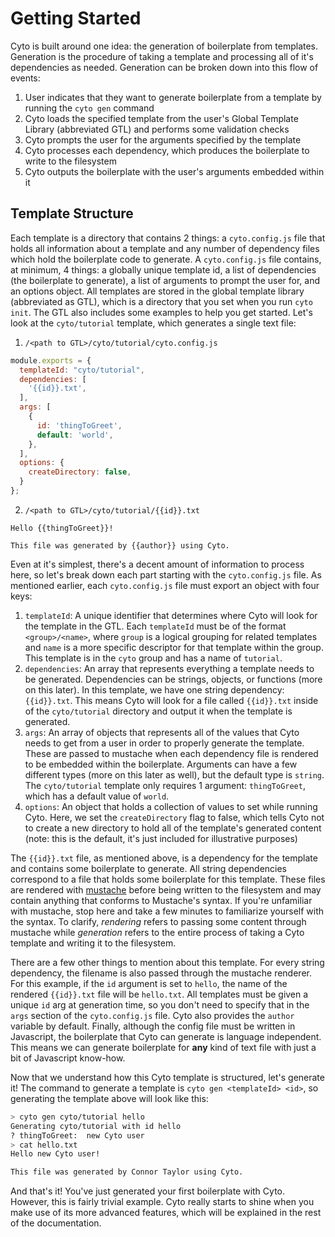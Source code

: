 # Getting Started

Cyto is built around one idea: the generation of boilerplate from templates.  Generation is the procedure of taking a template and processing all of it's dependencies as needed.  Generation can be broken down into this flow of events:

1. User indicates that they want to generate boilerplate from a template by running the `cyto gen` command
2. Cyto loads the specified template from the user's Global Template Library (abbreviated GTL) and performs some validation checks
3. Cyto prompts the user for the arguments specified by the template
4. Cyto processes each dependency, which produces the boilerplate to write to the filesystem
5. Cyto outputs the boilerplate with the user's arguments embedded within it


## Template Structure
Each template is a directory that contains 2 things: a `cyto.config.js` file that holds all information about a template and any number of dependency files which hold the boilerplate code to generate. A `cyto.config.js` file contains, at minimum, 4 things: a globally unique template id, a list of dependencies (the boilerplate to generate), a list of arguments to prompt the user for, and an options object. All templates are stored in the global template library (abbreviated as GTL), which is a directory that you set when you run `cyto init`. The GTL also includes some examples to help you get started. Let's look at the `cyto/tutorial` template, which generates a single text file:

1. `/<path to GTL>/cyto/tutorial/cyto.config.js`
```js
module.exports = {
  templateId: "cyto/tutorial",
  dependencies: [
    '{{id}}.txt',
  ],
  args: [
    {
      id: 'thingToGreet',
      default: 'world',
    },
  ],
  options: {
    createDirectory: false,
  }
};
```
2. `/<path to GTL>/cyto/tutorial/{{id}}.txt`
```
Hello {{thingToGreet}}!

This file was generated by {{author}} using Cyto.
```

Even at it's simplest, there's a decent amount of information to process here, so let's break down each part starting with the `cyto.config.js` file. As mentioned earlier, each `cyto.config.js` file must export an object with four keys:

1. `templateId`: A unique identifier that determines where Cyto will look for the template in the GTL. Each `templateId` must be of the format `<group>/<name>`, where `group` is a logical grouping for related templates and `name` is a more specific descriptor for that template within the group. This template is in the `cyto` group and has a name of `tutorial`.
2. `dependencies`: An array that represents everything a template needs to be generated. Dependencies can be strings, objects, or functions (more on this later). In this template, we have one string dependency: `{{id}}.txt`. This means Cyto will look for a file called `{{id}}.txt` inside of the `cyto/tutorial` directory and output it when the template is generated.
3. `args`: An array of objects that represents all of the values that Cyto needs to get from a user in order to properly generate the template. These are passed to mustache when each dependency file is rendered to be embedded within the boilerplate. Arguments can have a few different types (more on this later as well), but the default type is `string`. The `cyto/tutorial` template only requires 1 argument: `thingToGreet`, which has a default value of `world`.
4. `options`: An object that holds a collection of values to set while running Cyto. Here, we set the `createDirectory` flag to false, which tells Cyto not to create a new directory to hold all of the template's generated content (note: this is the default, it's just included for illustrative purposes)

The `{{id}}.txt` file, as mentioned above, is a dependency for the template and contains some boilerplate to generate. All string dependencies correspond to a file that holds some boilerplate for this template. These files are rendered with [mustache](https://mustache.github.io/mustache.5.html) before being written to the filesystem and may contain anything that conforms to Mustache's syntax. If you're unfamiliar with mustache, stop here and take a few minutes to familiarize yourself with the syntax. To clarify, *rendering* refers to passing some content through mustache while *generation* refers to the entire process of taking a Cyto template and writing it to the filesystem.

There are a few other things to mention about this template. For every string dependency, the filename is also passed through the mustache renderer. For this example, if the `id` argument is set to `hello`, the name of the rendered `{{id}}.txt` file will be `hello.txt`. All templates must be given a unique `id` arg at generation time, so you don't need to specify that in the `args` section of the `cyto.config.js` file. Cyto also provides the `author` variable by default. Finally, although the config file must be written in Javascript, the boilerplate that Cyto can generate is language independent. This means we can generate boilerplate for **any** kind of text file with just a bit of Javascript know-how.

Now that we understand how this Cyto template is structured, let's generate it! The command to generate a template is `cyto gen <templateId> <id>`, so generating the template above will look like this:

```bash
> cyto gen cyto/tutorial hello
Generating cyto/tutorial with id hello
? thingToGreet:  new Cyto user
> cat hello.txt
Hello new Cyto user!

This file was generated by Connor Taylor using Cyto.
```

And that's it! You've just generated your first boilerplate with Cyto. However, this is fairly trivial example. Cyto really starts to shine when you make use of its more advanced features, which will be explained in the rest of the documentation.